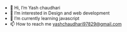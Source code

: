 - 👋 Hi, I’m Yash chaudhari
- 👀 I’m interested in Design and web development
- 🌱 I’m currently learning javascript
- 📫 How to reach me yashchaudhari97829@gmail.com


